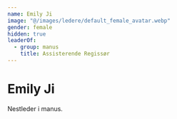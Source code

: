 ```yaml
---
name: Emily Ji
image: "@/images/ledere/default_female_avatar.webp"
gender: female
hidden: true
leaderOf:
  - group: manus
    title: Assisterende Regissør
---
```


# Emily Ji

Nestleder i manus.
